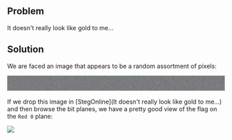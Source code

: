 ## Problem ##

It doesn't really look like gold to me...

## Solution

We are faced an image that appears to be a random assortment of pixels:

<img src='pallets-of-gold.png' width=1000>

If we drop this image in [StegOnline](It doesn't really look like gold to me...) and then browse the bit planes, we have a pretty good view of the flag on the `Red 0` plane:

<img src='pallets-of-gold.png-red-0' width=1000>
